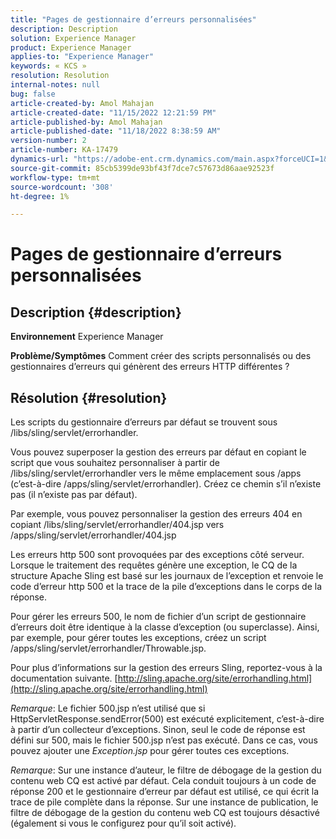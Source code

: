 ```yaml
---
title: "Pages de gestionnaire d’erreurs personnalisées"
description: Description
solution: Experience Manager
product: Experience Manager
applies-to: "Experience Manager"
keywords: « KCS »
resolution: Resolution
internal-notes: null
bug: false
article-created-by: Amol Mahajan
article-created-date: "11/15/2022 12:21:59 PM"
article-published-by: Amol Mahajan
article-published-date: "11/18/2022 8:38:59 AM"
version-number: 2
article-number: KA-17479
dynamics-url: "https://adobe-ent.crm.dynamics.com/main.aspx?forceUCI=1&pagetype=entityrecord&etn=knowledgearticle&id=9c776318-e064-ed11-9561-6045bd006a22"
source-git-commit: 85cb5399de93bf43f7dce7c57673d86aae92523f
workflow-type: tm+mt
source-wordcount: '308'
ht-degree: 1%

---
```


# Pages de gestionnaire d’erreurs personnalisées

## Description {#description}

<b>Environnement</b>
Experience Manager


<b>Problème/Symptômes</b>
Comment créer des scripts personnalisés ou des gestionnaires d’erreurs qui génèrent des erreurs HTTP différentes ?


## Résolution {#resolution}


Les scripts du gestionnaire d’erreurs par défaut se trouvent sous /libs/sling/servlet/errorhandler.

Vous pouvez superposer la gestion des erreurs par défaut en copiant le script que vous souhaitez personnaliser à partir de /libs/sling/servlet/errorhandler vers le même emplacement sous /apps (c’est-à-dire /apps/sling/servlet/errorhandler). Créez ce chemin s’il n’existe pas (il n’existe pas par défaut).

Par exemple, vous pouvez personnaliser la gestion des erreurs 404 en copiant /libs/sling/servlet/errorhandler/404.jsp vers /apps/sling/servlet/errorhandler/404.jsp

Les erreurs http 500 sont provoquées par des exceptions côté serveur. Lorsque le traitement des requêtes génère une exception, le CQ de la structure Apache Sling est basé sur les journaux de l’exception et renvoie le code d’erreur http 500 et la trace de la pile d’exceptions dans le corps de la réponse.

Pour gérer les erreurs 500, le nom de fichier d’un script de gestionnaire d’erreurs doit être identique à la classe d’exception (ou superclasse). Ainsi, par exemple, pour gérer toutes les exceptions, créez un script /apps/sling/servlet/errorhandler/Throwable.jsp.

Pour plus d’informations sur la gestion des erreurs Sling, reportez-vous à la documentation suivante. [http://sling.apache.org/site/errorhandling.html](http://sling.apache.org/site/errorhandling.html)

*Remarque*: Le fichier 500.jsp n’est utilisé que si HttpServletResponse.sendError(500) est exécuté explicitement, c’est-à-dire à partir d’un collecteur d’exceptions.
Sinon, seul le code de réponse est défini sur 500, mais le fichier 500.jsp n’est pas exécuté.
Dans ce cas, vous pouvez ajouter une *Exception.jsp* pour gérer toutes ces exceptions.

*Remarque*: Sur une instance d’auteur, le filtre de débogage de la gestion du contenu web CQ est activé par défaut. Cela conduit toujours à un code de réponse 200 et le gestionnaire d’erreur par défaut est utilisé, ce qui écrit la trace de pile complète dans la réponse. Sur une instance de publication, le filtre de débogage de la gestion du contenu web CQ est toujours désactivé (également si vous le configurez pour qu’il soit activé).
